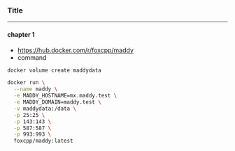 ### Title
---

#### chapter 1
- https://hub.docker.com/r/foxcpp/maddy
- command
```bash
docker volume create maddydata

docker run \
  --name maddy \
  -e MADDY_HOSTNAME=mx.maddy.test \
  -e MADDY_DOMAIN=maddy.test \
  -v maddydata:/data \
  -p 25:25 \
  -p 143:143 \
  -p 587:587 \
  -p 993:993 \
  foxcpp/maddy:latest
```
